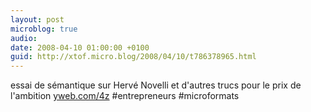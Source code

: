 ```yaml
---
layout: post
microblog: true
audio: 
date: 2008-04-10 01:00:00 +0100
guid: http://xtof.micro.blog/2008/04/10/t786378965.html
---
```

essai de sémantique sur Hervé Novelli et d'autres trucs pour le prix de l'ambition [yweb.com/4z](http://yweb.com/4z) #entrepreneurs #microformats
